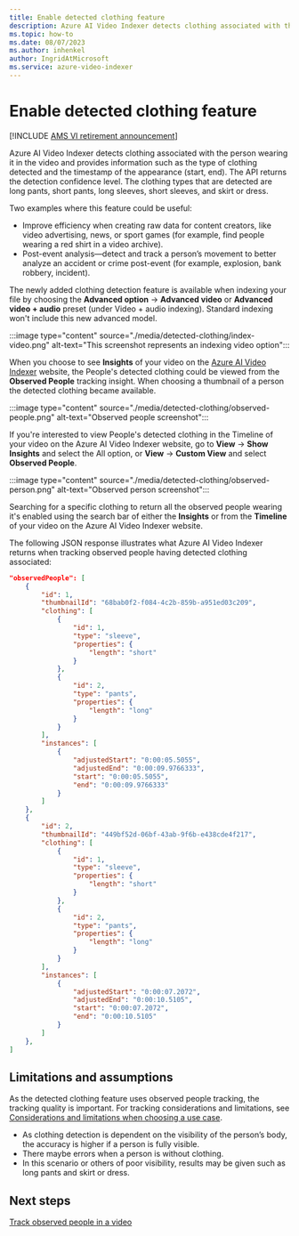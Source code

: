 ```yaml
---
title: Enable detected clothing feature
description: Azure AI Video Indexer detects clothing associated with the person wearing it in the video and provides information such as the type of clothing detected and the timestamp of the appearance (start, end). The API returns the detection confidence level.
ms.topic: how-to
ms.date: 08/07/2023
ms.author: inhenkel
author: IngridAtMicrosoft
ms.service: azure-video-indexer
---
```


# Enable detected clothing feature

[!INCLUDE [AMS VI retirement announcement](./includes/important-ams-retirement-avi-announcement.md)]

Azure AI Video Indexer detects clothing associated with the person wearing it in the video and provides information such as the type of clothing detected and the timestamp of the appearance (start, end). The API returns the detection confidence level. The clothing types that are detected are long pants, short pants, long sleeves, short sleeves, and skirt or dress.
 
Two examples where this feature could be useful:
 
- Improve efficiency when creating raw data for content creators, like video advertising, news, or sport games (for example, find people wearing a red shirt in a video archive).
- Post-event analysis—detect and track a person’s movement to better analyze an accident or crime post-event (for example, explosion, bank robbery, incident).
 
The newly added clothing detection feature is available when indexing your file by choosing the **Advanced option** -> **Advanced video** or **Advanced video + audio** preset (under Video + audio indexing). Standard indexing won't include this new advanced model.
 
:::image type="content" source="./media/detected-clothing/index-video.png" alt-text="This screenshot represents an indexing video option":::  

When you choose to see **Insights** of your video on the [Azure AI Video Indexer](https://www.videoindexer.ai/) website, the People's detected clothing could be viewed from the **Observed People** tracking insight. When choosing a thumbnail of a person the detected clothing became available.

:::image type="content" source="./media/detected-clothing/observed-people.png" alt-text="Observed people screenshot":::  
 
If you're interested to view People's detected clothing in the Timeline of your video on the Azure AI Video Indexer website, go to **View** -> **Show Insights** and select the All option, or **View** -> **Custom View** and select **Observed People**. 

:::image type="content" source="./media/detected-clothing/observed-person.png" alt-text="Observed person screenshot":::  
 
Searching for a specific clothing to return all the observed people wearing it's enabled using the search bar of either the **Insights** or from the **Timeline** of your video on the Azure AI Video Indexer website.

The following JSON response illustrates what Azure AI Video Indexer returns when tracking observed people having detected clothing associated:

```json
"observedPeople": [
    {
        "id": 1,
        "thumbnailId": "68bab0f2-f084-4c2b-859b-a951ed03c209",
        "clothing": [
            {
                "id": 1,
                "type": "sleeve",
                "properties": {
                    "length": "short"
                }
            },
            {
                "id": 2,
                "type": "pants",
                "properties": {
                    "length": "long"
                }
            }
        ],
        "instances": [
            {
                "adjustedStart": "0:00:05.5055",
                "adjustedEnd": "0:00:09.9766333",
                "start": "0:00:05.5055",
                "end": "0:00:09.9766333"
            }
        ]
    },
    {
        "id": 2,
        "thumbnailId": "449bf52d-06bf-43ab-9f6b-e438cde4f217",
        "clothing": [
            {
                "id": 1,
                "type": "sleeve",
                "properties": {
                    "length": "short"
                }
            },
            {
                "id": 2,
                "type": "pants",
                "properties": {
                    "length": "long"
                }
            }
        ],
        "instances": [
            {
                "adjustedStart": "0:00:07.2072",
                "adjustedEnd": "0:00:10.5105",
                "start": "0:00:07.2072",
                "end": "0:00:10.5105"
            }
        ]
    },
]
```

## Limitations and assumptions

As the detected clothing feature uses observed people tracking, the tracking quality is important. For tracking considerations and limitations, see [Considerations and limitations when choosing a use case](observed-matched-people.md#considerations-and-limitations-when-choosing-a-use-case).

- As clothing detection is dependent on the visibility of the person’s body, the accuracy is higher if a person is fully visible.
- There maybe errors when a person is without clothing.
- In this scenario or others of poor visibility, results may be given such as long pants and skirt or dress. 

## Next steps 

[Track observed people in a video](observed-people-tracking.md)
